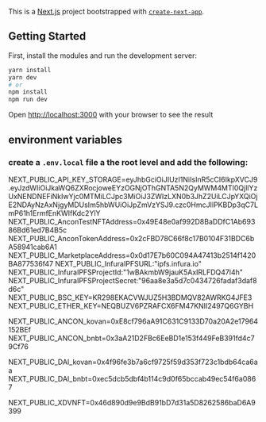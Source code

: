 This is a [Next.js](https://nextjs.org/) project bootstrapped with [`create-next-app`](https://github.com/vercel/next.js/tree/canary/packages/create-next-app).

## Getting Started

First, install the modules and run the development server:
```bash
yarn install
yarn dev
# or
npm install
npm run dev
```
Open [http://localhost:3000](http://localhost:3000) with your browser to see the result

## environment variables
### create a `.env.local` file a the root level and add the following:
NEXT_PUBLIC_API_KEY_STORAGE=eyJhbGciOiJIUzI1NiIsInR5cCI6IkpXVCJ9.eyJzdWIiOiJkaWQ6ZXRocjoweEYzOGNjOThGNTA5N2QyMWM4MTI0QjllYzUxNENDNEFiNkIwYjc0MTMiLCJpc3MiOiJ3ZWIzLXN0b3JhZ2UiLCJpYXQiOjE2NDAyNzAxNjgyMDUsIm5hbWUiOiJpZmVzYSJ9.czc0HmcJIlPKBDp3qC7LmP61h1ErmfEnKWIfKdc2YlY
NEXT_PUBLIC_AnconTestNFTAddress=0x49E48e0af992D8BaDDfC1Ab69386Bd61ed7B4B5c
NEXT_PUBLIC_AnconTokenAddress=0x2cFBD78C66f8c17B0104F31BDC6bA58941cab6A1
NEXT_PUBLIC_MarketplaceAddress=0x0d17E7b60C094A47413b2514f1420BA877536f47
NEXT_PUBLIC_InfuraIPFSURL:"ipfs.infura.io" 
NEXT_PUBLIC_InfuraIPFSProjectId:"1wBAkmbW9jauK5AxIRLFDQ47l4h" 
NEXT_PUBLIC_InfuraIPFSProjectSecret:"96aa8e3a5d7c0434726fadaf3daf8d6c"
NEXT_PUBLIC_BSC_KEY=KR298EKACVWJUZ5H3BDMQV82AWRKG4JFE3
NEXT_PUBLIC_ETHER_KEY=NEQBUZV6PZRAFCX6FM47KNII2497Q6GYBH

NEXT_PUBLIC_ANCON_kovan=0xE8cf796aA91C631C9133D70a20A2e17964152BEf
NEXT_PUBLIC_ANCON_bnbt=0x3aA21D2FBc6EeBD1e153f449FeB391fd4c79Cf76

NEXT_PUBLIC_DAI_kovan=0x4f96fe3b7a6cf9725f59d353f723c1bdb64ca6aa
NEXT_PUBLIC_DAI_bnbt=0xec5dcb5dbf4b114c9d0f65bccab49ec54f6a0867

NEXT_PUBLIC_XDVNFT=0x46d890d9e9BdB91bD7d31a5D8262586baD6A9399